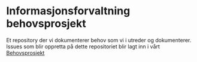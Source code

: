 # Informasjonsforvaltning behovsprosjekt
Et repository der vi dokumenterer behov som vi i utreder og dokumenterer. Issues som blir oppretta på dette repositoriet blir lagt inn i vårt [Behovsprosjekt](https://github.com/orgs/Informasjonsforvaltning/projects/3)

